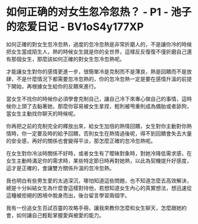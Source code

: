 # 如何正确的对女生忽冷忽热？ - P1 - 池子的恋爱日记 - BV1oS4y177XP

如何正確的對女生忽冷忽熱，過度的忽冷忽熱是非常折磨人的，不是讓你冷的時候把女生當成陌生人，熱的時候女生就是你的全世界，這樣反反復復不僅折磨自己還有那個女生，那麼該如何正確的對女生忽冷忽熱呢。

才能讓女生對你的感情更進一步，很簡單冷是克制而不是薄良，熱是回饋而不是放肆，不是什麼情況下都需要忽冷忽熱的，你的忽冷忽熱一定是要在感情升溫的前提下開始，再根據女生給你的反饋來進行。

當女生不找你的時候你必須學會克制自己，讓自己冷下來專心做自己的事情，這時候你上頭了去黏著她，那麼你容易被女生拿捏，輕則被甩重則成為備胎或者舔狗，當女生主動找你聊天的時候呢。

你再把之前的克制完全的釋放出來，給女生加倍的熱情回饋，女生對你主動對你熱情時，你一定要及時的給予回饋，否則女生在熱情過後呢，得不到回饋會失去大量的安全感，再好的關係也會變得平淡，那怎麼正確的忽冷忽熱呢。

在女生對你冷淡時關係不好時，或者女生有了曖昧對象時，對她冷降低需求感，在女生主動時滿足你的需求時，某些特定節日時再對她熱，以此為契機提升好感度，這才是正確的，會讓雙方關係升溫的忽冷忽熱。

我也明白有些男生愛的太過深沉，哪怕知道這些問題，也不知道怎麼去高效解決，總是十分糾結女生為什麼會這樣對待他，若想知道女生內心的真實想法，想迅速從這種被拒絕的困境中脫身而出，後台留言學習兩個字。

我有一份追女生百試百靈的攻略手冊，讓我來教你怎麼和女生聊天，怎麼跟她約會，如何讓自己輕鬆掌握愛與被愛的能力。